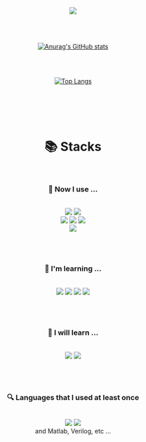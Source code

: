 <div align='center'>


<img src="https://capsule-render.vercel.app/api?type=soft&color=auto&height=200&section=header&text=NoTaste's%20Github&fontSize=90" />

<br/>
<br/>
<br/>
<br/>

  [![Anurag's GitHub stats](https://github-readme-stats.vercel.app/api?username=NoTaste-def&show_icons=true&theme=codeSTACKr)](https://github.com/anuraghazra/github-readme-stats)
  
<br/>
<br/>

[![Top Langs](https://github-readme-stats.vercel.app/api/top-langs/?username=anuraghazra&layout=compact)](https://github.com/anuraghazra/github-readme-stats)

<br/>
<br/>
<br/>
<br/>

# 📚 Stacks
<br/>

### 🔭 Now I use ...
<br/>
<img src="https://img.shields.io/badge/React-61DAFB?style=for-the-badge&logo=React&logoColor=white">
<img src="https://img.shields.io/badge/Redux-764ABC?style=for-the-badge&logo=Redux&logoColor=white">
<br/>
<img src="https://img.shields.io/badge/HTML5-E34F26?style=for-the-badge&logo=HTML5&logoColor=white">
<img src="https://img.shields.io/badge/CSS3-1572B6?style=for-the-badge&logo=CSS3&logoColor=white">
<img src="https://img.shields.io/badge/JavaScript-F7DF1E?style=for-the-badge&logo=JavaScript&logoColor=white">
<br/>
<img src="https://img.shields.io/badge/Python-3776AB?style=for-the-badge&logo=Python&logoColor=white">

<br/>
<br/>
<br/>
<br/>

### 🌱 I'm learning ...
<br/>
<img src="https://img.shields.io/badge/Spring-6DB33F?style=for-the-badge&logo=Spring&logoColor=white">
<img src="https://img.shields.io/badge/Spring Boot-6DB33F?style=for-the-badge&logo=Spring Boot&logoColor=white">
<img src="https://img.shields.io/badge/TypeScript-3178C6?style=for-the-badge&logo=TypeScript&logoColor=white">
<img src="https://img.shields.io/badge/MySQL-4479A1?style=for-the-badge&logo=MySQL&logoColor=white">

<br/>
<br/>
<br/>
<br/>

### 🌱 I will learn ...
<br/>
<img src="https://img.shields.io/badge/PostgreSQL-4169E1?style=for-the-badge&logo=PostgreSQL&logoColor=white">
<img src="https://img.shields.io/badge/Next.js-000000?style=for-the-badge&logo=Next.js&logoColor=white">


<br/>
<br/>
<br/>
<br/>

### 🔍 Languages that I used at least once
<br/>
<img src="https://img.shields.io/badge/C-A8B9CC?style=for-the-badge&logo=C&logoColor=white">
<img src="https://img.shields.io/badge/C++-00599C?style=for-the-badge&logo=C++&logoColor=white">
<br/>
and Matlab, Verilog, etc ...


</div>

<!--
**NoTaste-def/NoTaste-def** is a ✨ _special_ ✨ repository because its `README.md` (this file) appears on your GitHub profile.

Here are some ideas to get you started:

- 🔭 I’m currently working on ...
- 🌱 I’m currently learning ...
- 👯 I’m looking to collaborate on ...
- 🤔 I’m looking for help with ...
- 💬 Ask me about ...
- 📫 How to reach me: ...
- 😄 Pronouns: ...
- ⚡ Fun fact: ...
-->


